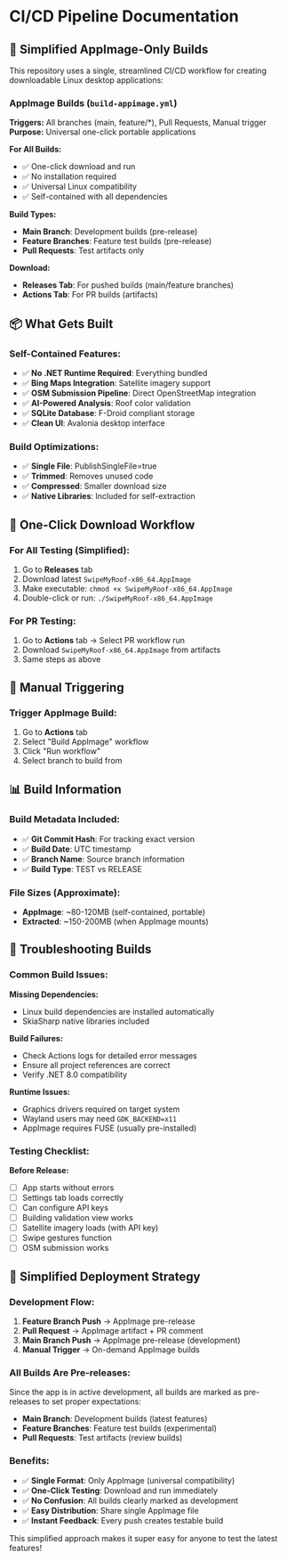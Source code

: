 # CI/CD Pipeline Documentation

## 🚀 Simplified AppImage-Only Builds

This repository uses a single, streamlined CI/CD workflow for creating downloadable Linux desktop applications:

### **AppImage Builds** (`build-appimage.yml`)
**Triggers:** All branches (main, feature/*), Pull Requests, Manual trigger
**Purpose:** Universal one-click portable applications

**For All Builds:**
- ✅ One-click download and run
- ✅ No installation required  
- ✅ Universal Linux compatibility
- ✅ Self-contained with all dependencies

**Build Types:**
- **Main Branch**: Development builds (pre-release)
- **Feature Branches**: Feature test builds (pre-release)
- **Pull Requests**: Test artifacts only

**Download:** 
- **Releases Tab**: For pushed builds (main/feature branches)
- **Actions Tab**: For PR builds (artifacts)

## 📦 What Gets Built

### Self-Contained Features:
- ✅ **No .NET Runtime Required**: Everything bundled
- ✅ **Bing Maps Integration**: Satellite imagery support
- ✅ **OSM Submission Pipeline**: Direct OpenStreetMap integration
- ✅ **AI-Powered Analysis**: Roof color validation
- ✅ **SQLite Database**: F-Droid compliant storage
- ✅ **Clean UI**: Avalonia desktop interface

### Build Optimizations:
- ✅ **Single File**: PublishSingleFile=true
- ✅ **Trimmed**: Removes unused code
- ✅ **Compressed**: Smaller download size
- ✅ **Native Libraries**: Included for self-extraction

## 🎯 One-Click Download Workflow

### For All Testing (Simplified):
1. Go to **Releases** tab
2. Download latest `SwipeMyRoof-x86_64.AppImage`
3. Make executable: `chmod +x SwipeMyRoof-x86_64.AppImage`
4. Double-click or run: `./SwipeMyRoof-x86_64.AppImage`

### For PR Testing:
1. Go to **Actions** tab → Select PR workflow run
2. Download `SwipeMyRoof-x86_64.AppImage` from artifacts
3. Same steps as above

## 🔧 Manual Triggering

### Trigger AppImage Build:
1. Go to **Actions** tab
2. Select "Build AppImage" workflow
3. Click "Run workflow"
4. Select branch to build from

## 📊 Build Information

### Build Metadata Included:
- ✅ **Git Commit Hash**: For tracking exact version
- ✅ **Build Date**: UTC timestamp
- ✅ **Branch Name**: Source branch information
- ✅ **Build Type**: TEST vs RELEASE

### File Sizes (Approximate):
- **AppImage**: ~80-120MB (self-contained, portable)
- **Extracted**: ~150-200MB (when AppImage mounts)

## 🐛 Troubleshooting Builds

### Common Build Issues:

**Missing Dependencies:**
- Linux build dependencies are installed automatically
- SkiaSharp native libraries included

**Build Failures:**
- Check Actions logs for detailed error messages
- Ensure all project references are correct
- Verify .NET 8.0 compatibility

**Runtime Issues:**
- Graphics drivers required on target system
- Wayland users may need `GDK_BACKEND=x11`
- AppImage requires FUSE (usually pre-installed)

### Testing Checklist:

**Before Release:**
- [ ] App starts without errors
- [ ] Settings tab loads correctly
- [ ] Can configure API keys
- [ ] Building validation view works
- [ ] Satellite imagery loads (with API key)
- [ ] Swipe gestures function
- [ ] OSM submission works

## 🚀 Simplified Deployment Strategy

### Development Flow:
1. **Feature Branch Push** → AppImage pre-release
2. **Pull Request** → AppImage artifact + PR comment
3. **Main Branch Push** → AppImage pre-release (development)
4. **Manual Trigger** → On-demand AppImage builds

### All Builds Are Pre-releases:
Since the app is in active development, all builds are marked as pre-releases to set proper expectations:
- **Main Branch**: Development builds (latest features)
- **Feature Branches**: Feature test builds (experimental)
- **Pull Requests**: Test artifacts (review builds)

### Benefits:
- ✅ **Single Format**: Only AppImage (universal compatibility)
- ✅ **One-Click Testing**: Download and run immediately
- ✅ **No Confusion**: All builds clearly marked as development
- ✅ **Easy Distribution**: Share single AppImage file
- ✅ **Instant Feedback**: Every push creates testable build

This simplified approach makes it super easy for anyone to test the latest features!